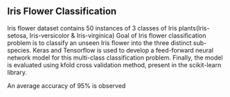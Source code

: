 ## Iris Flower Classification

Iris flower dataset contains 50 instances of 3 classes of Iris plants(Iris-setosa, Iris-versicolor & Iris-virginica)
Goal of Iris flower classification problem is to classify an unseen Iris flower into the three distinct sub-species.
Keras and Tensorflow is used to develop a feed-forward neural network model for this multi-class classification problem.
Finally, the model is evaluated using kfold cross validation method, present in the scikit-learn library.

An average accuracy of 95% is observed
